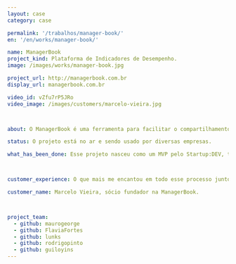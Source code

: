 ```yaml
---
layout: case
category: case

permalink: '/trabalhos/manager-book/'
en: '/en/works/manager-book/'

name: ManagerBook
project_kind: Plataforma de Indicadores de Desempenho.
image: /images/works/manager-book.jpg

project_url: http://managerbook.com.br
display_url: managerbook.com.br

video_id: vZfu7rP5JRo
video_image: /images/customers/marcelo-vieira.jpg



about: O ManagerBook é uma ferramenta para facilitar o compartilhamento dos indicadores de desempenho e eficiência de empresas. Conecta toda equipe em uma mesma direção e compartilha com ela todo o conhecimento da empresa.

status: O projeto está no ar e sendo usado por diversas empresas.

what_has_been_done: Esse projeto nasceu como um MVP pelo Startup:DEV, teve seu desenvolvimento continuado, e hoje está concluído. É um bom exemplo de alguém que lançou sua ideia com a gente e escolheu manter seu projeto nas mãos dos nossos profissionais.



customer_experience: O que mais me encantou em todo esse processo junto da HE:labs é que eles não só são muito bons tecnicamente, como também contribuem muito com idéias e soluções interessantes para as nossas necessidades. Eu estou muito satisfeito, muito feliz trabalhando junto com a turma da HE:labs.

customer_name: Marcelo Vieira, sócio fundador na ManagerBook.



project_team:
  - github: maurogeorge
  - github: FlaviaFortes
  - github: lunks
  - github: rodrigopinto
  - github: guiloyins
---
```


